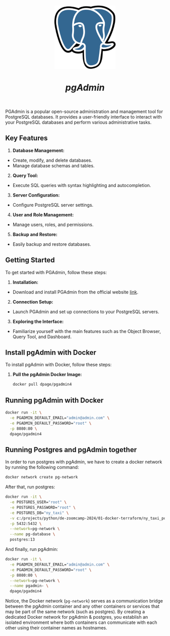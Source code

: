 <br />
<div align="center">
  <a href="#">
    <img src="./assets/postgresql.svg" height="200" alt="Postgres Logo">
  </a>

<h1 align = "center">
<b><i>pgAdmin</i></b>
</h1>

  <p align="center">
  </p>
</div>
<br />

PGAdmin is a popular open-source administration and management tool for PostgreSQL databases. It provides a
user-friendly interface to interact with your PostgreSQL databases and perform various administrative tasks.

## Key Features

1. **Database Management:**
  - Create, modify, and delete databases.
  - Manage database schemas and tables.

2. **Query Tool:**
  - Execute SQL queries with syntax highlighting and autocompletion.

3. **Server Configuration:**
  - Configure PostgreSQL server settings.

4. **User and Role Management:**
  - Manage users, roles, and permissions.

5. **Backup and Restore:**
  - Easily backup and restore databases.

## Getting Started

To get started with PGAdmin, follow these steps:

1. **Installation:**
  - Download and install PGAdmin from the official website [link](https://www.pgadmin.org/).

2. **Connection Setup:**
  - Launch PGAdmin and set up connections to your PostgreSQL servers.

3. **Exploring the Interface:**
  - Familiarize yourself with the main features such as the Object Browser, Query Tool, and Dashboard.

## Install pgAdmin with Docker

To install pgAdmin with Docker, follow these steps:

1. **Pull the pgAdmin Docker Image:**
   ```bash
   docker pull dpage/pgadmin4
   ```

## Running pgAdmin with Docker

```bash
docker run -it \
  -e PGADMIN_DEFAULT_EMAIL="admin@admin.com" \
  -e PGADMIN_DEFAULT_PASSWORD="root" \
  -p 8080:80 \
  dpage/pgadmin4
```

## Running Postgres and pgAdmin together

In order to run postgres with pgAdmin, we have to create a docker network by running the following
command:

```bash
docker network create pg-network
```

After that, run postgres:

```bash
docker run -it \
  -e POSTGRES_USER="root" \
  -e POSTGRES_PASSWORD="root" \
  -e POSTGRES_DB="ny_taxi" \
  -v c:/projects/python/de-zoomcamp-2024/01-docker-terraform/ny_taxi_postgres_data:/var/lib/postgresql/data \
  -p 5432:5432 \
  --network=pg-network \
  --name pg-database \
  postgres:13
```

And finally, run pgAdmin:

```bash
docker run -it \
  -e PGADMIN_DEFAULT_EMAIL="admin@admin.com" \
  -e PGADMIN_DEFAULT_PASSWORD="root" \
  -p 8080:80 \
  --network=pg-network \
  --name pgadmin- \
  dpage/pgadmin4
```

Notice, the Docker network (`pg-network`) serves as a communication bridge between the pgAdmin container and any other
containers or services that may be part of the same network (such as postgres).
By creating a dedicated Docker network for pgAdmin & postgres, you establish an isolated environment where both
containers can communicate with each other using their container names as hostnames. 
